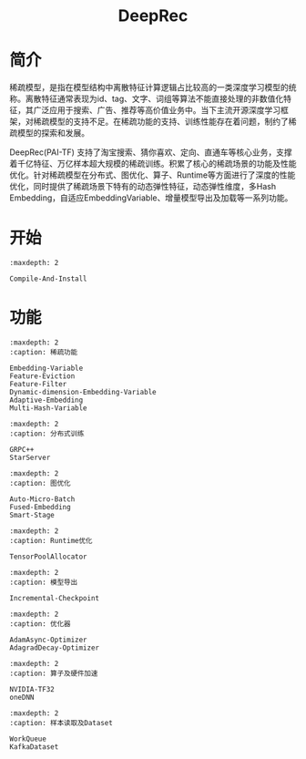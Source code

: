 <h1 align="center">
    DeepRec
</h1>

# 简介
稀疏模型，是指在模型结构中离散特征计算逻辑占比较高的一类深度学习模型的统称。离散特征通常表现为id、tag、文字、词组等算法不能直接处理的非数值化特征，其广泛应用于搜索、广告、推荐等高价值业务中。当下主流开源深度学习框架，对稀疏模型的支持不足。在稀疏功能的支持、训练性能存在着问题，制约了稀疏模型的探索和发展。 

DeepRec(PAI-TF) 支持了淘宝搜索、猜你喜欢、定向、直通车等核心业务，支撑着千亿特征、万亿样本超大规模的稀疏训练。积累了核心的稀疏场景的功能及性能优化。针对稀疏模型在分布式、图优化、算子、Runtime等方面进行了深度的性能优化，同时提供了稀疏场景下特有的动态弹性特征，动态弹性维度，多Hash Embedding，自适应EmbeddingVariable、增量模型导出及加载等一系列功能。

# 开始

```{toctree}
:maxdepth: 2

Compile-And-Install
```

# 功能

```{toctree}
:maxdepth: 2
:caption: 稀疏功能

Embedding-Variable
Feature-Eviction
Feature-Filter
Dynamic-dimension-Embedding-Variable
Adaptive-Embedding
Multi-Hash-Variable
```

```{toctree}
:maxdepth: 2
:caption: 分布式训练

GRPC++
StarServer
```

```{toctree}
:maxdepth: 2
:caption: 图优化

Auto-Micro-Batch
Fused-Embedding
Smart-Stage
```

```{toctree}
:maxdepth: 2
:caption: Runtime优化

TensorPoolAllocator
```

```{toctree}
:maxdepth: 2
:caption: 模型导出

Incremental-Checkpoint
```

```{toctree}
:maxdepth: 2
:caption: 优化器

AdamAsync-Optimizer
AdagradDecay-Optimizer
```

```{toctree}
:maxdepth: 2
:caption: 算子及硬件加速

NVIDIA-TF32
oneDNN
```

```{toctree}
:maxdepth: 2
:caption: 样本读取及Dataset

WorkQueue
KafkaDataset
```
